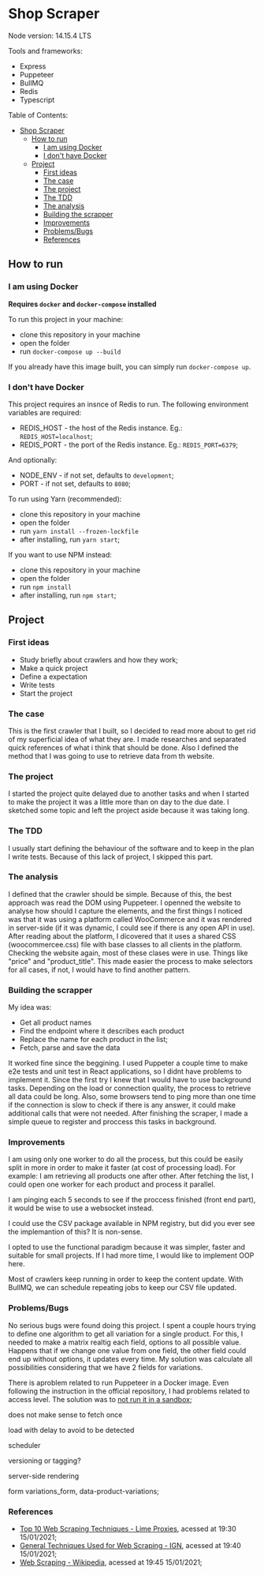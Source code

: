 # Shop Scraper

Node version: 14.15.4 LTS

Tools and frameworks:

- Express
- Puppeteer
- BullMQ
- Redis
- Typescript

Table of Contents:

- [Shop Scraper](#shop-scraper)
  - [How to run](#how-to-run)
    - [I am using Docker](#i-am-using-docker)
    - [I don't have Docker](#i-dont-have-docker)
  - [Project](#project)
    - [First ideas](#first-ideas)
    - [The case](#the-case)
    - [The project](#the-project)
    - [The TDD](#the-tdd)
    - [The analysis](#the-analysis)
    - [Building the scrapper](#building-the-scrapper)
    - [Improvements](#improvements)
    - [Problems/Bugs](#problemsbugs)
    - [References](#references)

## How to run

### I am using Docker

**Requires `docker` and `docker-compose` installed**

To run this project in your machine:

- clone this repository in your machine
- open the folder
- run `docker-compose up --build`

If you already have this image built, you can simply run `docker-compose up`.

### I don't have Docker

This project requires an insnce of Redis to run.
The following environment variables are required:

- REDIS_HOST - the host of the Redis instance. Eg.: `REDIS_HOST=localhost`;
- REDIS_PORT - the port of the Redis instance. Eg.: `REDIS_PORT=6379`;

And optionally:

- NODE_ENV - if not set, defaults to `development`;
- PORT - if not set, defaults to `8080`;

To run using Yarn (recommended):

- clone this repository in your machine
- open the folder
- run `yarn install --frozen-lockfile`
- after installing, run `yarn start`;

If you want to use NPM instead:

- clone this repository in your machine
- open the folder
- run `npm install`
- after installing, run `npm start`;

## Project

### First ideas

- Study briefly about crawlers and how they work;
- Make a quick project
- Define a expectation
- Write tests
- Start the project
  
### The case

This is the first crawler that I built, so I decided to read more about to get rid of my superficial idea of what they are. I made researches and separated quick references of what i think that should be done. Also I defined the method that I was going to use to retrieve data from th website.

### The project

I started the project quite delayed due to another tasks and when I started to make the project it was a little more than on day to the due date. I sketched some topic and left the project aside because it was taking long.

### The TDD

I usually start defining the behaviour of the software and to keep in the plan I write tests. Because of this lack of project, I skipped this part.

### The analysis

I defined that the crawler should be simple. Because of this, the best approach was read the DOM using Puppeteer.
I openned the website to analyse how should I capture the elements, and the first things I noticed was that it was using a platform called WooCommerce and it was rendered in server-side (if it was dynamic, I could see if there is any open API in use). After reading about the platform, I dicovered that it uses a shared CSS (woocommercee.css) file with base classes to all clients in the platform.
Checking the website again, most of these clases were in use. Things like "price" and "product_title".
This made easier the process to make selectors for all cases, if not, I would have to find another pattern.

### Building the scrapper

My idea was:

- Get all product names
- Find the endpoint where it describes each product
- Replace the name for each product in the list;
- Fetch, parse and save the data

It worked fine since the beggining. I used Puppeter a couple time to make e2e tests and unit test in React applications, so I didnt have problems to implement it.
Since the first try I knew that I would have to use background tasks. Depending on the load or connection quality, the process to retrieve all data could be long. Also, some browsers tend to ping more than one time if the connection is slow to check if there is any answer, it could make additional calls that were not needed.
After finishing the scraper, I made a simple queue to register and proccess this tasks in background.

### Improvements

I am using only one worker to do all the process, but this could be easily split in more in order to make it faster (at cost of processing load). For example: I am retrieving all products one after other. After fetching the list, I could open one worker for each product and process it parallel.

I am pinging each 5 seconds to see if the proccess finished (front end part), it would be wise to use a websocket instead.

I could use the CSV package available in NPM registry, but did you ever see the implemantion of this? It is non-sense.

I opted to use the functional paradigm because it was simpler, faster and suitable for small projects. If I had more time, I would like to implement OOP here.

Most of crawlers keep running in order to keep the content update. With BullMQ, we can schedule repeating jobs to keep our CSV file updated.

### Problems/Bugs

No serious bugs were found doing this project.
I spent a couple hours trying to define one algorithm to get all variation for a single product. For this, I needed to make a matrix realtig each field, options to all possible value. Happens that if we change one value from one field, the other field could end up without options, it updates every time. My solution was calculate all possibilities considering that we have 2 fields for variations.

There is aproblem related to run Puppeteer in a Docker image. Even following the instruction in the official repository, I had problems related to access level. The solution was to [not run it in a sandbox](https://github.com/puppeteer/puppeteer/blob/main/docs/troubleshooting.md#setting-up-chrome-linux-sandbox);

does not make sense to fetch once

load with delay to avoid to be detected

scheduler

versioning or tagging?

server-side rendering

form variations_form, data-product-variations;

### References

- [Top 10 Web Scraping Techniques - Lime Proxies](https://limeproxies.netlify.app/blog/top-10-web-scraping-techniques), acessed at 19:30 15/01/2021;
- [General Techniques Used for Web Scraping - IGN](https://www.ign.com/wikis/general-techniques-used-for-web-scraping/), acessed at 19:40 15/01/2021;
- [Web Scraping - Wikipedia](https://en.wikipedia.org/wiki/Web_scraping), acessed at 19:45 15/01/2021;
